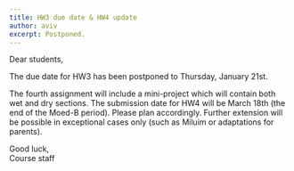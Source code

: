 ```yaml
---
title: HW3 due date & HW4 update
author: aviv
excerpt: Postponed.
---
```


Dear students,

The due date for HW3 has been postponed to Thursday, January 21st.

The fourth assignment will include a mini-project which will contain both wet
and dry sections. The submission date for HW4 will be March 18th (the end of
the Moed-B period). Please plan accordingly. Further extension will be possible
in exceptional cases only (such as Miluim or adaptations for parents).

Good luck,<br>
Course staff


